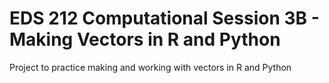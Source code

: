 # EDS 212 Computational Session 3B - Making Vectors in R and Python


Project to practice making and working with vectors in R and Python


